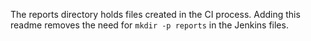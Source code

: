 The reports directory holds files created in the CI process.
Adding this readme removes the need for `mkdir -p reports` in the Jenkins files.
